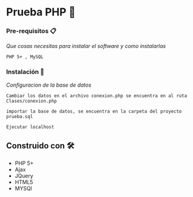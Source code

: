 # Prueba PHP 🚀


### Pre-requisitos 📋

_Que cosas necesitas para instalar el software y como instalarlas_

```
PHP 5+ , MySQL
```

### Instalación 🔧


_Configuracion de la base de datos_

```
Cambiar los datos en el archivo conexion.php se encuentra en al ruta Clases/conexion.php
```
```
importar la base de datos, se encuentra en la carpeta del proyecto prueba.sql
```
```
Ejecutar localhost
```

## Construido con 🛠️

* PHP 5+
* Ajax
* JQuery
* HTML5
* MYSQl